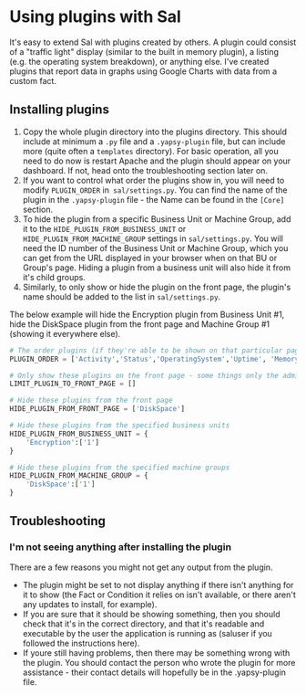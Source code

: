 # Using plugins with Sal

It's easy to extend Sal with plugins created by others. A plugin could consist of a "traffic light" display (similar to the built in memory plugin), a listing (e.g. the operating system breakdown), or anything else. I've created plugins that report data in graphs using Google Charts with data from a custom fact.

## Installing plugins

1. Copy the whole plugin directory into the plugins directory. This should include at minimum a ``.py`` file and a ``.yapsy-plugin`` file, but can include more (quite often a ``templates`` directory). For basic operation, all you need to do now is restart Apache and the plugin should appear on your dashboard. If not, head onto the troubleshooting section later on.
2. If you want to control what order the plugins show in, you will need to modify ``PLUGIN_ORDER`` in`` sal/settings.py``. You can find the name of the plugin in the ``.yapsy-plugin`` file - the Name can be found in the ``[Core]`` section.
3. To hide the plugin from a specific Business Unit or Machine Group, add it to the ``HIDE_PLUGIN_FROM_BUSINESS_UNIT`` or ``HIDE_PLUGIN_FROM_MACHINE_GROUP`` settings in ``sal/settings.py``. You will need the ID number of the Business Unit or Machine Group, which you can get from the URL displayed in your browser when on that BU or Group's page. Hiding a plugin from a business unit will also hide it from it's child groups. 
4. Similarly, to only show or hide the plugin on the front page, the plugin's name should be added to the list in ``sal/settings.py``.

The below example will hide the Encryption plugin from Business Unit #1, hide the DiskSpace plugin from the front page and Machine Group #1 (showing it everywhere else).

``` python
# The order plugins (if they're able to be shown on that particular page) will be displayed in. If not listed here, will be listed alphabetically after.
PLUGIN_ORDER = ['Activity','Status','OperatingSystem','Uptime', 'Memory']

# Only show these plugins on the front page - some things only the admins should see.
LIMIT_PLUGIN_TO_FRONT_PAGE = []

# Hide these plugins from the front page
HIDE_PLUGIN_FROM_FRONT_PAGE = ['DiskSpace']

# Hide these plugins from the specified business units
HIDE_PLUGIN_FROM_BUSINESS_UNIT = {
    'Encryption':['1']
}

# Hide these plugins from the specified machine groups
HIDE_PLUGIN_FROM_MACHINE_GROUP = {
    'DiskSpace':['1']
}
```

## Troubleshooting

###  I'm not seeing anything after installing the plugin

There are a few reasons you might not get any output from the plugin. 

* The plugin might be set to not display anything if there isn't anything for it to show (the Fact or Condition it relies on isn't available, or there aren't any updates to install, for example).
* If you are sure that it should be showing something, then you should check that it's in the correct directory, and that it's readable and executable by the user the application is running as (saluser if you followed the instructions here).
* If youre still having problems, then there may be something wrong with the plugin. You should contact the person who wrote the plugin for more assistance - their contact details will hopefully be in the .yapsy-plugin file.